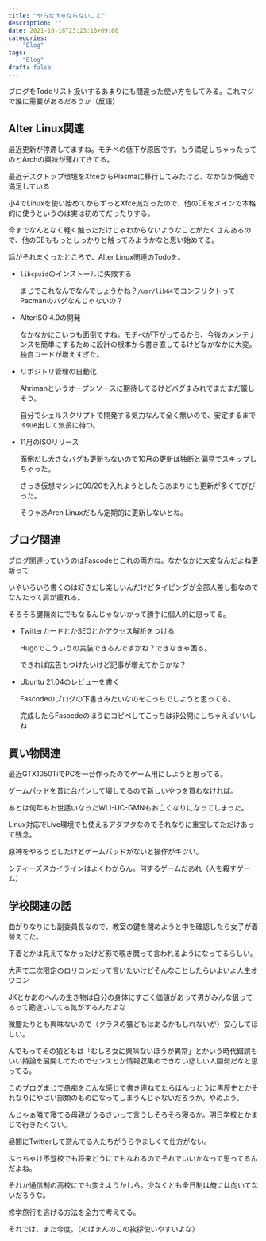 ```yaml
---
title: "やらなきゃならないこと"
description: ""
date: 2021-10-18T23:23:16+09:00
categories:
  - "Blog"
tags:
  - "Blog"
draft: false
---
```


ブログをTodoリスト扱いするあまりにも間違った使い方をしてみる。これマジで誰に需要があるだろうか（反語）

## Alter Linux関連
最近更新が停滞してますね。モチベの低下が原因です。もう満足しちゃったってのとArchの興味が薄れてきてる。

最近デスクトップ環境をXfceからPlasmaに移行してみたけど、なかなか快適で満足している

小4でLinuxを使い始めてからずっとXfce派だったので、他のDEをメインで本格的に使うというのは実は初めてだったりする。

今までなんとなく軽く触っただけじゃわからないようなことがたくさんあるので、他のDEももっとしっかりと触ってみようかなと思い始めてる。

話がそれまくったところで、Alter Linux関連のTodoを。

- `libcpuid`のインストールに失敗する

  まじでこれなんでなんでしょうかね？`/usr/lib64`でコンフリクトってPacmanのバグなんじゃないの？

- AlterISO 4.0の開発

  なかなかにこいつも面倒ですね。モチベが下がってるから、今後のメンテナンスを簡単にするために設計の根本から書き直してるけどなかなかに大変。独自コードが増えすぎた。

- リポジトリ管理の自動化

  Ahrimanというオープンソースに期待してるけどバグまみれでまだまだ厳しそう。

  自分でシェルスクリプトで開発する気力なんて全く無いので、安定するまでIssue出して気長に待つ。

- 11月のISOリリース

  面倒だし大きなバグも更新もないので10月の更新は独断と偏見でスキップしちゃった。

  さっき仮想マシンに09/20を入れようとしたらあまりにも更新が多くてびびった。

  そりゃあArch Linuxだもん定期的に更新しないとね。

## ブログ関連

ブログ関連っていうのはFascodeとこれの両方ね。なかなかに大変なんだよね更新って

いやいろいろ書くのは好きだし楽しいんだけどタイピングが全部人差し指なのでなんたって肩が疲れる。

そろそろ腱鞘炎にでもなるんじゃないかって勝手に個人的に思ってる。

- TwitterカードとかSEOとかアクセス解析をつける

  Hugoでこういうの実装できるんですかね？できなきゃ困る。

  できれば広告もつけたいけど記事が増えてからかな？

- Ubuntu 21.04のレビューを書く

  Fascodeのブログの下書きみたいなのをこっちでしようと思ってる。

  完成したらFasocdeのほうにコピペしてこっちは非公開にしちゃえばいいしね

## 買い物関連

最近GTX1050TiでPCを一台作ったのでゲーム用にしようと思ってる。

ゲームパッドを昔に台パンして壊してるので新しいやつを買わなければ。

あとは何年もお世話いなったWLI-UC-GMNもお亡くなりになってしまった。

Linux対応でLive環境でも使えるアダプタなのでそれなりに重宝してただけあって残念。

原神をやろうとしたけどゲームパッドがないと操作がキツい。

シティーズスカイラインはよくわからん。何するゲームだあれ（人を殺すゲーム）

## 学校関連の話

曲がりなりにも副委員長なので、教室の鍵を閉めようと中を確認したら女子が着替えてた。

下着とかは見えてなかったけど影で覗き魔って言われるようになってるらしい。

大声で二次限定のロリコンだって言いたいけどそんなことしたらいよいよ人生オワコン

JKとかあのへんの生き物は自分の身体にすごく価値があって男がみんな狙ってるって勘違いしてる気がするんだよな

微塵たりとも興味ないので（クラスの猿どもはあるかもしれないが）安心してほしい。

んでもってその猿どもは「むしろ女に興味ないほうが異常」とかいう時代錯誤もいい持論を展開してたのでセンスとか情報収集のできない悲しい人間何だなと思ってる。

このブログまじで愚痴をこんな感じで書き連ねてたらほんっとうに黒歴史とかそれなりにやばい部類のものになってしまうんじゃないだろうか。やめよう。

んじゃぁ隣で寝てる母親がうるさいって言うしそろそろ寝るか。明日学校とかまじで行きたくない。

昼間にTwitterして遊んでる人たちがうらやましくて仕方がない。

ぶっちゃけ不登校でも将来どうにでもなれるのでそれでいいかなって思ってるんだよね。

それか通信制の高校にでも変えようかしら。少なくとも全日制は俺には向いてないだろうな。

修学旅行を逃げる方法を全力で考えてる。

それでは、また今度。（のばまんのこの挨拶使いやすいよな）



